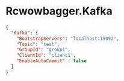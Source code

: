 # Rcwowbagger.Kafka

``` JSON
{
  "Kafka": {
    "BootstrapServers": "localhost:19092",
    "Topic": "test",
    "GroupId": "group1",
    "ClientId": "client1",
    "EnableAutoCommit" : false
  }
}
```